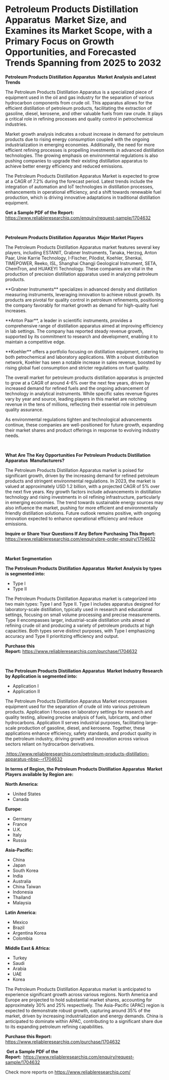 <p><h1>Petroleum Products Distillation Apparatus  Market Size, and Examines its Market Scope, with a Primary Focus on Growth Opportunities, and Forecasted Trends Spanning from 2025 to 2032</h1></p><p><strong>Petroleum Products Distillation Apparatus  Market Analysis and Latest Trends</strong></p>
<p><p>The Petroleum Products Distillation Apparatus is a specialized piece of equipment used in the oil and gas industry for the separation of various hydrocarbon components from crude oil. This apparatus allows for the efficient distillation of petroleum products, facilitating the extraction of gasoline, diesel, kerosene, and other valuable fuels from raw crude. It plays a critical role in refining processes and quality control in petrochemical industries.</p><p>Market growth analysis indicates a robust increase in demand for petroleum products due to rising energy consumption coupled with the ongoing industrialization in emerging economies. Additionally, the need for more efficient refining processes is propelling investments in advanced distillation technologies. The growing emphasis on environmental regulations is also pushing companies to upgrade their existing distillation apparatus to achieve better energy efficiency and reduced emissions.</p><p>The Petroleum Products Distillation Apparatus Market is expected to grow at a CAGR of 7.2% during the forecast period. Latest trends include the integration of automation and IoT technologies in distillation processes, enhancements in operational efficiency, and a shift towards renewable fuel production, which is driving innovative adaptations in traditional distillation equipment.</p></p>
<p><strong>Get a Sample PDF of the Report:&nbsp;</strong> <a href="https://www.reliableresearchiq.com/enquiry/request-sample/1704632?utm_campaign=2983&utm_medium=2&utm_source=Github&utm_content=ia&utm_term=27032025&utm_id=petroleum-products-distillation-apparatus">https://www.reliableresearchiq.com/enquiry/request-sample/1704632</a></p>
<p>&nbsp;</p>
<p><strong>Petroleum Products Distillation Apparatus  Major Market Players</strong></p>
<p><p>The Petroleum Products Distillation Apparatus market features several key players, including ESTANIT, Grabner Instruments, Tanaka, Herzog, Anton Paar, Unie Karrie Technology, I-Fischer, Pilodist, Koehler, Shenkai, TIMEPOWER, Reeko, ISL, Shanghai Changji Geological Instrument, SETA, ChemTron, and HUAKEYI Technology. These companies are vital in the production of precision distillation apparatus used in analyzing petroleum products.</p><p>**Grabner Instruments** specializes in advanced density and distillation measuring instruments, leveraging innovation to achieve robust growth. Its products are pivotal for quality control in petroleum refinements, positioning the company favorably for market growth as demand for high-quality fuel increases.</p><p>**Anton Paar**, a leader in scientific instruments, provides a comprehensive range of distillation apparatus aimed at improving efficiency in lab settings. The company has reported steady revenue growth, supported by its commitment to research and development, enabling it to maintain a competitive edge.</p><p>**Koehler** offers a portfolio focusing on distillation equipment, catering to both petrochemical and laboratory applications. With a robust distribution network, Koehler has seen a notable increase in sales revenue, boosted by rising global fuel consumption and stricter regulations on fuel quality.</p><p>The overall market for petroleum products distillation apparatus is projected to grow at a CAGR of around 4-6% over the next few years, driven by increased demand for refined fuels and the ongoing advancement of technology in analytical instruments. While specific sales revenue figures vary by year and source, leading players in this market are notching revenue in the tens of millions, reflecting their essential role in petroleum quality assurance.</p><p>As environmental regulations tighten and technological advancements continue, these companies are well-positioned for future growth, expanding their market shares and product offerings in response to evolving industry needs.</p></p>
<p>&nbsp;</p>
<p><strong>What Are The Key Opportunities For Petroleum Products Distillation Apparatus  Manufacturers?</strong></p>
<p><p>The Petroleum Products Distillation Apparatus market is poised for significant growth, driven by the increasing demand for refined petroleum products and stringent environmental regulations. In 2023, the market is valued at approximately USD 1.2 billion, with a projected CAGR of 5% over the next five years. Key growth factors include advancements in distillation technology and rising investments in oil refining infrastructure, particularly in emerging economies. The trend towards sustainable energy sources may also influence the market, pushing for more efficient and environmentally friendly distillation solutions. Future outlook remains positive, with ongoing innovation expected to enhance operational efficiency and reduce emissions.</p></p>
<p><strong>Inquire or Share Your Questions If Any Before Purchasing This Report:</strong> <a href="https://www.reliableresearchiq.com/enquiry/pre-order-enquiry/1704632?utm_campaign=2983&utm_medium=2&utm_source=Github&utm_content=ia&utm_term=27032025&utm_id=petroleum-products-distillation-apparatus">https://www.reliableresearchiq.com/enquiry/pre-order-enquiry/1704632</a></p>
<p>&nbsp;</p>
<p><strong>Market Segmentation</strong></p>
<p><strong>The Petroleum Products Distillation Apparatus  Market Analysis by types is segmented into:</strong></p>
<p><ul><li>Type I</li><li>Type II</li></ul></p>
<p><p>The Petroleum Products Distillation Apparatus market is categorized into two main types: Type I and Type II. Type I includes apparatus designed for laboratory-scale distillation, typically used in research and educational settings, focusing on small volume processing and precise measurements. Type II encompasses larger, industrial-scale distillation units aimed at refining crude oil and producing a variety of petroleum products at high capacities. Both types serve distinct purposes, with Type I emphasizing accuracy and Type II prioritizing efficiency and output.</p></p>
<p><strong>Purchase this Report:&nbsp;</strong><a href="https://www.reliableresearchiq.com/purchase/1704632?utm_campaign=2983&utm_medium=2&utm_source=Github&utm_content=ia&utm_term=27032025&utm_id=petroleum-products-distillation-apparatus">https://www.reliableresearchiq.com/purchase/1704632</a></p>
<p>&nbsp;</p>
<p><strong>The Petroleum Products Distillation Apparatus  Market Industry Research by Application is segmented into:</strong></p>
<p><ul><li>Application I</li><li>Application II</li></ul></p>
<p><p>The Petroleum Products Distillation Apparatus Market encompasses equipment used for the separation of crude oil into various petroleum products. Application I focuses on laboratory settings for research and quality testing, allowing precise analysis of fuels, lubricants, and other hydrocarbons. Application II serves industrial purposes, facilitating large-scale production of gasoline, diesel, and kerosene. Together, these applications enhance efficiency, safety standards, and product quality in the petroleum industry, driving growth and innovation across various sectors reliant on hydrocarbon derivatives.</p></p>
<p><a href="https://www.reliableresearchiq.com/petroleum-products-distillation-apparatus-nbsp--r1704632?utm_campaign=2983&utm_medium=2&utm_source=Github&utm_content=ia&utm_term=27032025&utm_id=petroleum-products-distillation-apparatus">&nbsp;https://www.reliableresearchiq.com/petroleum-products-distillation-apparatus-nbsp--r1704632</a></p>
<p><strong>In terms of Region, the Petroleum Products Distillation Apparatus  Market Players available by Region are:</strong></p>
<p>
    <p> <strong> North America: </strong>
        <ul>
            <li>United States</li>
            <li>Canada</li>
        </ul>
        </p> 
    <p> <strong> Europe: </strong>
        <ul>
            <li>Germany</li>
            <li>France</li>
            <li>U.K.</li>
            <li>Italy</li>
            <li>Russia</li>
        </ul>
        </p> 
    <p> <strong> Asia-Pacific: </strong>
        <ul>
            <li>China</li>
            <li>Japan</li>
            <li>South Korea</li>
            <li>India</li>
            <li>Australia</li>
            <li>China Taiwan</li>
            <li>Indonesia</li>
            <li>Thailand</li>
            <li>Malaysia</li>
        </ul>
        </p> 
    <p> <strong> Latin America: </strong>
        <ul>
            <li>Mexico</li>
            <li>Brazil</li>
            <li>Argentina Korea</li>
            <li>Colombia</li>
        </ul>
        </p> 
    <p> <strong> Middle East & Africa: </strong>
        <ul>
            <li>Turkey</li>
            <li>Saudi</li>
            <li>Arabia</li>
            <li>UAE</li>
            <li>Korea</li>
        </ul>
    </p>
    </p>
<p><p>The Petroleum Products Distillation Apparatus market is anticipated to experience significant growth across various regions. North America and Europe are projected to hold substantial market shares, accounting for approximately 30% and 25% respectively. The Asia-Pacific (APAC) region is expected to demonstrate robust growth, capturing around 35% of the market, driven by increasing industrialization and energy demands. China is anticipated to dominate within APAC, contributing to a significant share due to its expanding petroleum refining capabilities.</p></p>
<p><strong>Purchase this Report: </strong><a href="https://www.reliableresearchiq.com/purchase/1704632?utm_campaign=2983&utm_medium=2&utm_source=Github&utm_content=ia&utm_term=27032025&utm_id=petroleum-products-distillation-apparatus">https://www.reliableresearchiq.com/purchase/1704632</a></p>
<p>&nbsp;<strong>Get a Sample PDF of the Report:&nbsp;&nbsp;</strong><a href="https://www.reliableresearchiq.com/enquiry/request-sample/1704632?utm_campaign=2983&utm_medium=2&utm_source=Github&utm_content=ia&utm_term=27032025&utm_id=petroleum-products-distillation-apparatus">https://www.reliableresearchiq.com/enquiry/request-sample/1704632</a></p>
<p><strong></strong></p>
<p>Check more reports on <a href="https://www.reliableresearchiq.com/?utm_campaign=2983&utm_medium=2&utm_source=Github&utm_content=ia&utm_term=27032025&utm_id=petroleum-products-distillation-apparatus">https://www.reliableresearchiq.com/</a></p>